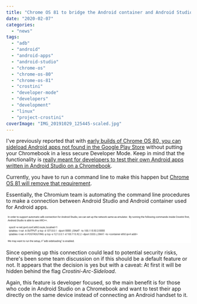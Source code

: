 ```yaml
---
title: "Chrome OS 81 to bridge the Android container and Android Studio for easier sideloads on Chromebooks"
date: "2020-02-07"
categories: 
  - "news"
tags: 
  - "adb"
  - "android"
  - "android-apps"
  - "android-studio"
  - "chrome-os"
  - "chrome-os-80"
  - "chrome-os-81"
  - "crostini"
  - "developer-mode"
  - "developers"
  - "development"
  - "linux"
  - "project-crostini"
coverImage: "IMG_20191029_125445-scaled.jpg"
---
```


I've previously reported that with [early builds of Chrome OS 80, you can sideload Android apps not found in the Google Play Store](https://www.aboutchromebooks.com/news/chrome-os-80-how-to-sideload-android-apps-to-a-chromebook/) without putting your Chromebook in a less secure Developer Mode. Keep in mind that the functionality is [really meant for developers to test their own Android apps written in Android Studio on a Chromebook](https://www.aboutchromebooks.com/news/chrome-os-80-to-bring-arc-sideloading-of-android-apps-to-chromebooks/).

Currently, you have to run a command line to make this happen but [Chrome OS 81 will remove that requirement](https://bugs.chromium.org/p/chromium/issues/detail?id=1033095).

Essentially, the Chromium team is automating the command line procedures to make a connection between Android Studio and Android container used for Android apps.

![](images/Screenshot-2020-02-07-at-11.19.47-AM.png)

Since opening up this connection could lead to potential security risks, there's been some team discussion on if this should be a default feature or not. It appears that the decision is yes but with a caveat: At first it will be hidden behind the flag _Crostini-Arc-Sideload_.

Again, this feature is developer focused, so the main benefit is for those who code in Android Studio on a Chromebook and want to test their app directly on the same device instead of connecting an Android handset to it.
